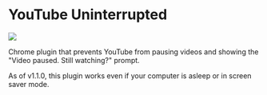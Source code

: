 # YouTube Uninterrupted

[![](https://img.shields.io/chrome-web-store/v/gmgdfdjegkojcmnoolhhikoiobmpahho.svg)](https://chrome.google.com/webstore/detail/youtube-uninterrupted/gmgdfdjegkojcmnoolhhikoiobmpahho)

Chrome plugin that prevents YouTube from pausing videos and showing the "Video paused. Still watching?" prompt.

As of v1.1.0, this plugin works even if your computer is asleep or in screen saver mode.